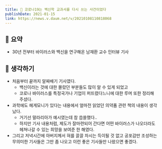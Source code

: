 ```yaml
---
title: 💉 코로나19는 백신학 교과서를 다시 쓰는 사건이었다
publishDate: 2021-01-15
link: https://news.v.daum.net/v/20210108110818068
---
```

## 📝 요약 
- 30년 전부터 바이러스와 백신을 연구해온 남재환 교수 인터뷰 기사  

## 🤔 생각하기 
- 처음부터 끝까지 알짜배기 기사였다.  
  - 백신이라는 것에 대한 몰랐던 부분들도 많이 알 수 있게 되었고  
  - 코로나 바이러스를 특정국가나 기업이 퍼뜨렸다느니에 대한 루머 또한 정리해주셨다.  
- 과학에도 헤게모니가 있다는 내용에서 얼마전 읽었던 의약품 관련 책의 내용이 생각났다.  
  - 거기선 말라리아가 예시였는데 참 씁쓸했다..  
  - 하지만 기사 내용처럼, 제도가 잘마련되어 간다면 어떤 바이러스가 나오더라도 헤쳐나갈 수 있는 희망을 보여준 한 해였다. 
- 그리고 저녁시간에 아버지께서 혀를 끌끌 차시는 득이될 것 없고 공포감만 조성하는 무의미한 기사들은 그만 좀 나오고 이런 좋은 기사들만 나왔으면 좋겠다.  